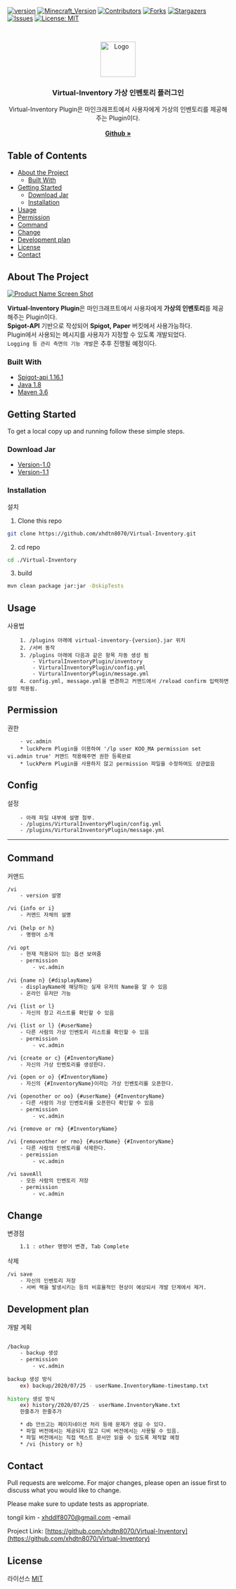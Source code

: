 <!--
*** Thanks for checking out this README Template. If you have a suggestion that would
*** make this better, please fork the repo and create a pull request or simply open
*** an issue with the tag "enhancement".
*** Thanks again! Now go create something AMAZING! :D
***
***
***
*** To avoid retyping too much info. Do a search and replace for the following:
*** github_username, repo, twitter_handle, email
-->





<!-- PROJECT SHIELDS -->
<!--
*** I'm using markdown "reference style" links for readability.
*** Reference links are enclosed in brackets [ ] instead of parentheses ( ).
*** See the bottom of this document for the declaration of the reference variables
*** for contributors-url, forks-url, etc. This is an optional, concise syntax you may use.
*** https://www.markdownguide.org/basic-syntax/#reference-style-links
-->
[![version](https://img.shields.io/badge/version-1.1-brightgreen.svg)](https://semver.org)
[![Minecraft_Version](https://img.shields.io/badge/Minecraft_Version-1.12.2~1.16.1-green.svg)](https://semver.org)
[![Contributors][contributors-shield]][contributors-url]
[![Forks][forks-shield]][forks-url]
[![Stargazers][stars-shield]][stars-url]
[![Issues][issues-shield]][issues-url]
[![License: MIT](https://img.shields.io/badge/License-MIT-yellow.svg)](https://opensource.org/licenses/MIT)



<!-- PROJECT LOGO -->
<br />
<p align="center">
  <a href="https://github.com/github_username/repo">
    <img src="images/logo.png" alt="Logo" width="80" height="80">
  </a>

  <h3 align="center">Virtual-Inventory 가상 인벤토리 플러그인</h3>

  <p align="center">
    Virtual-Inventory Plugin은 마인크래프트에서 사용자에게 가상의 인벤토리를 제공해주는 Plugin이다.<br/>
    <br />
    <a href="https://github.com/xhdtn8070/Virtual-Inventory"><strong>Github »</strong></a>
    <br />
  </p>
</p>



<!-- TABLE OF CONTENTS -->
## Table of Contents

* [About the Project](#about-the-project)
  * [Built With](#built-with)
* [Getting Started](#getting-started)
  * [Download Jar](#download-jar)
  * [Installation](#installation)
* [Usage](#usage)
* [Permission](#permission)
* [Command](#command)
* [Change](#change)
* [Development plan](#development-plan)
* [License](#license)
* [Contact](#contact)




<!-- ABOUT THE PROJECT -->
## About The Project

[![Product Name Screen Shot][product-screenshot]](https://example.com)

**Virtual-Inventory Plugin**은 마인크래프트에서 사용자에게 **가상의 인벤토리**를 제공해주는 Plugin이다.<br/>
**Spigot-API** 기반으로 작성되어 **Spigot, Paper** 버킷에서 사용가능하다.<br/>
Plugin에서 사용되는 메시지를 사용자가 지정할 수 있도록 개발되었다.<br/>
`Logging 등 관리 측면의 기능 개발`은 추후 진행될 예정이다.<br/>


### Built With

* [Spigot-api 1.16.1](https://getbukkit.org/download/spigot)
* [Java 1.8](https://www.oracle.com/kr/java/technologies/javase/javase-jdk8-downloads.html)
* [Maven 3.6](https://maven.apache.org/download.cgi)



<!-- GETTING STARTED -->
## Getting Started

To get a local copy up and running follow these simple steps.

### Download Jar
* [Version-1.0](https://static-sample.tikim.org/Virtual-Inventory/virtual-inventory-1.0.jar)
* [Version-1.1](https://static-sample.tikim.org/Virtual-Inventory/virtual-inventory-1.1.jar)

### Installation
설치
1. Clone this repo
```sh
git clone https://github.com/xhdtn8070/Virtual-Inventory.git
```
2. cd repo
```sh
cd ./Virtual-Inventory
```
3. build
```sh
mvn clean package jar:jar -DskipTests
```


<!-- USAGE EXAMPLES -->
## Usage
사용법
```
	1. /plugins 아래에 virtual-inventory-{version}.jar 위치 
	2. /서버 동작
	3. /plugins 아래에 다음과 같은 항목 자동 생성 됨
		- VirturalInventoryPlugin/inventory
		- VirturalInventoryPlugin/config.yml
		- VirturalInventoryPlugin/message.yml
	4. config.yml, message.yml을 변경하고 커맨드에서 /reload confirm 입력하면 설정 적용됨.
```

## Permission
권한
```
    - vc.admin
	* luckPerm Plugin을 이용하여 '/lp user KOO_MA permission set vi.admin true' 커맨드 적용해주면 권한 등록완료
	* luckPerm Plugin을 사용하지 않고 permission 파일을 수정하여도 상관없음
```

## Config
설정
```
	- 아래 파일 내부에 설명 첨부.
	- /plugins/VirturalInventoryPlugin/config.yml
	- /plugins/VirturalInventoryPlugin/message.yml
```

<hr>

## Command
커맨드
```bash
/vi
	- version 설명

/vi {info or i}
	- 커맨드 자체의 설명
	
/vi {help or h}
	- 명령어 소개
	
/vi opt
	- 현재 적용되어 있는 옵션 보여줌
	- permission
		- vc.admin	
		
/vi {name n} {#displayName}
	- displayName에 해당하는 실제 유저의 Name을 알 수 있음
	- 온라인 유저만 가능
	
/vi {list or l}
	- 자신의 창고 리스트를 확인할 수 있음

/vi {list or l} {#userName}
	- 다른 사람의 가상 인벤토리 리스트를 확인할 수 있음
	- permission
		- vc.admin

/vi {create or c} {#InventoryName}
	- 자신의 가상 인벤토리를 생성한다.

/vi {open or o} {#InventoryName}
	- 자신의 {#InventoryName}이라는 가상 인벤토리를 오픈한다.

/vi {openother or oo} {#userName} {#InventoryName}
	- 다른 사람의 가상 인벤토리를 오픈한다 확인할 수 있음
	- permission
		- vc.admin

/vi {remove or rm} {#InventoryName}
	
/vi {removeother or rmo} {#userName} {#InventoryName}
	- 다른 사람의 인벤토리를 삭제한다.
	- permission
		- vc.admin

/vi saveAll
	- 모든 사람의 인벤토리 저장
	- permission
		- vc.admin
```

## Change
변경점
```bash
    1.1 : other 명령어 변경, Tab Complete
```
삭제
```bash
/vi save
	- 자신의 인벤토리 저장
	- 서버 렉을 발생시키는 등의 비효율적인 현상이 예상되서 개발 단계에서 제거.
```

## Development plan
개발 계획
```bash

/backup 
	- backup 생성
	- permission
		- vc.admin
		
backup 생성 방식
	ex) backup/2020/07/25 - userName.InventoryName-timestamp.txt
	
history 생성 방식
	ex) history/2020/07/25 - userName.InventoryName.txt
	한줄추가 한줄추가

    * db 안쓰고는 페이지네이션 처리 등에 문제가 생길 수 있다.
    * 파일 버전에서는 제공되지 않고 디비 버전에서는 사용될 수 있음.
    * 파일 버전에서는 직접 텍스트 문서만 읽을 수 있도록 제작할 예정
    * /vi {history or h}
```

<!-- CONTACT -->
## Contact

Pull requests are welcome. For major changes, please open an issue first to discuss what you would like to change.

Please make sure to update tests as appropriate.

tongil kim - xhddlf8070@gmail.com -email

Project Link: [https://github.com/xhdtn8070/Virtual-Inventory](https://github.com/xhdtn8070/Virtual-Inventory)


## License
라이선스
[MIT](https://choosealicense.com/licenses/mit/)





<!-- MARKDOWN LINKS & IMAGES -->
<!-- https://www.markdownguide.org/basic-syntax/#reference-style-links -->
[contributors-shield]: https://img.shields.io/github/contributors/xhdtn8070/Virtual-Inventory.svg?style=flat-square
[contributors-url]: https://github.com/xhdtn8070/Virtual-Inventory/graphs/contributors
[forks-shield]: https://img.shields.io/github/forks/xhdtn8070/Virtual-Inventory.svg?style=flat-square
[forks-url]: https://github.com/xhdtn8070/Virtual-Inventory/network/members
[stars-shield]: https://img.shields.io/github/stars/xhdtn8070/Virtual-Inventory.svg?style=flat-square
[stars-url]: https://github.com/xhdtn8070/Virtual-Inventory/stargazers
[issues-shield]: https://img.shields.io/github/issues/xhdtn8070/Virtual-Inventory.svg?style=flat-square
[issues-url]: https://github.com/xhdtn8070/Virtual-Inventory/issues
[product-screenshot]: images/logo.png